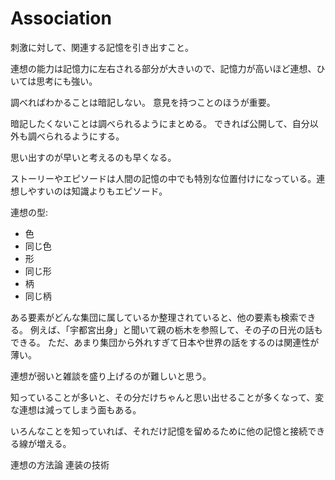 # Association

刺激に対して、関連する記憶を引き出すこと。

連想の能力は記憶力に左右される部分が大きいので、記憶力が高いほど連想、ひいては思考にも強い。

調べればわかることは暗記しない。
意見を持つことのほうが重要。

暗記したくないことは調べられるようにまとめる。
できれば公開して、自分以外も調べられるようにする。

思い出すのが早いと考えるのも早くなる。

ストーリーやエピソードは人間の記憶の中でも特別な位置付けになっている。連想しやすいのは知識よりもエピソード。

連想の型:

- 色
- 同じ色
- 形
- 同じ形
- 柄
- 同じ柄

ある要素がどんな集団に属しているか整理されていると、他の要素も検索できる。
例えば、「宇都宮出身」と聞いて親の栃木を参照して、その子の日光の話もできる。
ただ、あまり集団から外れすぎて日本や世界の話をするのは関連性が薄い。

連想が弱いと雑談を盛り上げるのが難しいと思う。

知っていることが多いと、その分だけちゃんと思い出せることが多くなって、変な連想は減ってしまう面もある。

いろんなことを知っていれば、それだけ記憶を留めるために他の記憶と接続できる線が増える。

連想の方法論
連装の技術
